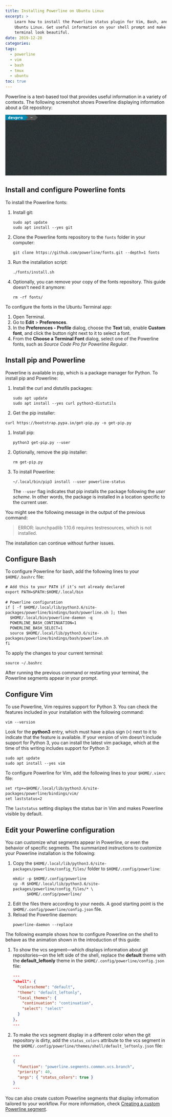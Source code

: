 ```yaml
---
title: Installing Powerline on Ubuntu Linux
excerpt: >
    Learn how to install the Powerline status plugin for Vim, Bash, and tmux on
    Ubuntu Linux. Get useful information on your shell prompt and make your
    terminal look beautiful.
date: 2019-12-28
categories:
tags:
  - powerline
  - vim
  - bash
  - tmux
  - ubuntu
toc: true
---
```


Powerline is a text-based tool that provides useful information in a variety of
contexts. The following screenshot shows Powerline displaying information about
a Git repository:

![Powerline demo][demo]


## Install and configure Powerline fonts

To install the Powerline fonts:

1. Install git:
   ```shell
   sudo apt update
   sudo apt install --yes git
   ```
1. Clone the Powerline fonts repository to the `fonts` folder in your computer:
   ```shell
   git clone https://github.com/powerline/fonts.git --depth=1 fonts
   ```
1. Run the installation script:
   ```shell
   ./fonts/install.sh
   ```
1. Optionally, you can remove your copy of the fonts repository. This guide
   doesn't need it anymore:
   ```shell
   rm -rf fonts/
   ```

To configure the fonts in the Ubuntu Terminal app:

1. Open Terminal.
1. Go to **Edit** > **Preferences**.
1. In the **Preferences - Profile** dialog, choose the **Text** tab, enable
   **Custom font**, and click the button right next to it to select a font.
1. From the **Choose a Terminal Font** dialog, select one of the Powerline
   fonts, such as _Source Code Pro for Powerline Regular_.


## Install pip and Powerline

Powerline is available in pip, which is a package manager for Python. To install
pip and Powerline:

1. Install the curl and distutils packages:
   ```shell
   sudo apt update
   sudo apt install --yes curl python3-distutils
   ```
1. Get the pip installer:
```shell
curl https://bootstrap.pypa.io/get-pip.py -o get-pip.py
```
1. Install pip:
   ```shell
   python3 get-pip.py --user
   ```
1. Optionally, remove the pip installer:
   ```shell
   rm get-pip.py
   ```
1. To install Powerline:
   ```shell
   ~/.local/bin/pip3 install --user powerline-status
   ```
   The `--user` flag indicates that pip installs the package following the _user
   scheme_. In other words, the package is installed in a location specific to the
   current user.


You might see the following message in the output of the previous command:
> ERROR: launchpadlib 1.10.6 requires testresources, which is not installed.

The installation can continue without further issues.


## Configure Bash

To configure Powerline for bash, add the following lines to your `$HOME/.bashrc`
file:

```shell
# Add this to your PATH if it’s not already declared
export PATH=$PATH:$HOME/.local/bin

# Powerline configuration
if [ -f $HOME/.local/lib/python3.6/site-packages/powerline/bindings/bash/powerline.sh ]; then
  $HOME/.local/bin/powerline-daemon -q
  POWERLINE_BASH_CONTINUATION=1
  POWERLINE_BASH_SELECT=1
  source $HOME/.local/lib/python3.6/site-packages/powerline/bindings/bash/powerline.sh
fi
```

To apply the changes to your current terminal:
```shell
source ~/.bashrc
```

After running the previous command or restarting your terminal, the Powerline
segments appear in your prompt.


## Configure Vim

To use Powerline, Vim requires support for Python 3. You can check the features
included in your installation with the following command:
```
vim --version
```
Look for the **python3** entry, which must have a plus sign (`+`) next to it to
indicate that the feature is available. If your version of vim doesn't include
support for Python 3, you can install the latest vim package, which at the time
of this writing includes support for Python 3:
```shell
sudo apt update
sudo apt install --yes vim
```

To configure Powerline for Vim, add the following lines to your `$HOME/.vimrc`
file:

```vim
set rtp+=$HOME/.local/lib/python3.6/site-packages/powerline/bindings/vim/
set laststatus=2
```

The `laststatus` setting displays the status bar in Vim and makes Powerline
visible by default.


## Edit your Powerline configuration

You can customize what segments appear in Powerline, or even the behavior of
specific segments. The summarized instructions to customize your Powerline
installation is the following:

1. Copy the `$HOME/.local/lib/python3.6/site-packages/powerline/config_files/`
   folder to `$HOME/.config/powerline`:
   ```shell
   mkdir -p $HOME/.config/powerline
   cp -R $HOME/.local/lib/python3.6/site-packages/powerline/config_files/* \
         $HOME/.config/powerline/
   ```
1. Edit the files there according to your needs. A good starting point is the
   `$HOME/.config/powerline/config.json` file.
1. Reload the Powerline daemon:
   ```shell
   powerline-daemon --replace
   ```

The following example shows how to configure Powerline on the shell to behave as
the animation shown in the introduction of this guide:

1. To show the vcs segment—which displays information about git repositories—on
   the left side of the shell, replace the **default** theme with the
   **default_leftonly** theme in the `$HOME/.config/powerline/config.json` file:
   ```json
   ···
   "shell": {
     "colorscheme": "default",
     "theme": "default_leftonly",
     "local_themes": {
       "continuation": "continuation",
       "select": "select"
     }
   },
   ···
   ```
1. To make the vcs segment display in a different color when the git repository
   is dirty, add the `status_colors` attribute to the vcs segment in the
   `$HOME/.config/powerline/themes/shell/default_leftonly.json` file:
   ```json
   ···
   {
     "function": "powerline.segments.common.vcs.branch",
     "priority": 40,
     "args": { "status_colors": true }
   }
   ···
   ```

You can also create custom Powerline segments that display information tailored
to your workflow. For more information, check [Creating a custom Powerline
segment][0].

[demo]: /assets/images/powerline-demo.gif
[0]: /custom-powerline-segment/
